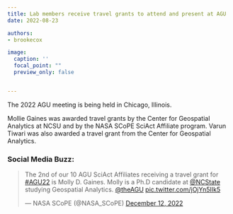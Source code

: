 ```yaml
---
title: Lab members receive travel grants to attend and present at AGU
date: 2022-08-23

authors:
- brookecox

image:
  caption: ''
  focal_point: ""
  preview_only: false


---
```


The 2022 AGU meeting is being held in Chicago, Illinois.

Mollie Gaines was awarded travel grants by the Center for Geospatial Analytics at NCSU and by the NASA SCoPE SciAct Affiliate program. Varun Tiwari was also awarded a travel grant from the Center for Geospatial Analytics.

### Social Media Buzz:

<blockquote class="twitter-tweet"><p lang="en" dir="ltr">The 2nd of our 10 AGU SciAct Affiliates receiving a travel grant for <a href="https://twitter.com/hashtag/AGU22?src=hash&amp;ref_src=twsrc%5Etfw">#AGU22</a> is Molly D. Gaines. Molly is a Ph.D candidate at <a href="https://twitter.com/NCState?ref_src=twsrc%5Etfw">@NCState</a> studying Geospatial Analytics. <a href="https://twitter.com/theAGU?ref_src=twsrc%5Etfw">@theAGU</a> <a href="https://t.co/jOjYn5IIk5">pic.twitter.com/jOjYn5IIk5</a></p>&mdash; NASA SCoPE (@NASA_SCoPE) <a href="https://twitter.com/NASA_SCoPE/status/1602400397288669186?ref_src=twsrc%5Etfw">December 12, 2022</a></blockquote> <script async src="https://platform.twitter.com/widgets.js" charset="utf-8"></script>
